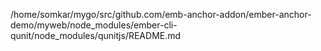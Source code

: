 /home/somkar/mygo/src/github.com/emb-anchor-addon/ember-anchor-demo/myweb/node_modules/ember-cli-qunit/node_modules/qunitjs/README.md